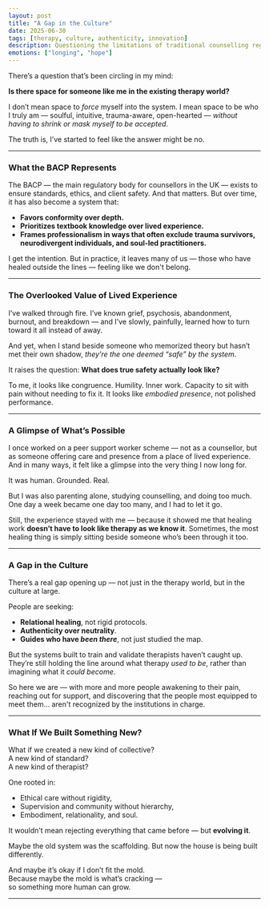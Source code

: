 ```yaml
---
layout: post
title: "A Gap in the Culture"
date: 2025-06-30
tags: [therapy, culture, authenticity, innovation]
description: Questioning the limitations of traditional counselling regulation and imagining a new path for soulful, trauma-informed, authentic practitioners.
emotions: ["longing", "hope"]
---
```


There’s a question that’s been circling in my mind:

**Is there space for someone like me in the existing therapy world?**

I don’t mean space to *force* myself into the system. I mean space to be who I truly am — soulful, intuitive, trauma-aware, open-hearted — *without having to shrink or mask myself to be accepted*.

The truth is, I’ve started to feel like the answer might be no.

---

### What the BACP Represents

The BACP — the main regulatory body for counsellors in the UK — exists to ensure standards, ethics, and client safety. And that matters. But over time, it has also become a system that:
- **Favors conformity over depth.**
- **Prioritizes textbook knowledge over lived experience.**
- **Frames professionalism in ways that often exclude trauma survivors, neurodivergent individuals, and soul-led practitioners.**

I get the intention. But in practice, it leaves many of us — those who have healed outside the lines — feeling like we don't belong.

---

### The Overlooked Value of Lived Experience

I’ve walked through fire. I’ve known grief, psychosis, abandonment, burnout, and breakdown — and I’ve slowly, painfully, learned how to turn toward it all instead of away.

And yet, when I stand beside someone who memorized theory but hasn’t met their own shadow, *they’re the one deemed “safe” by the system*.

It raises the question: **What does true safety actually look like?**

To me, it looks like congruence. Humility. Inner work. Capacity to sit with pain without needing to fix it. It looks like *embodied presence*, not polished performance.

---

### A Glimpse of What’s Possible

I once worked on a peer support worker scheme — not as a counsellor, but as someone offering care and presence from a place of lived experience. And in many ways, it felt like a glimpse into the very thing I now long for.

It was human. Grounded. Real.

But I was also parenting alone, studying counselling, and doing too much. One day a week became one day too many, and I had to let it go.

Still, the experience stayed with me — because it showed me that healing work **doesn’t have to look like therapy as we know it**. Sometimes, the most healing thing is simply sitting beside someone who’s been through it too.

---

### A Gap in the Culture

There’s a real gap opening up — not just in the therapy world, but in the culture at large.

People are seeking:
- **Relational healing**, not rigid protocols.
- **Authenticity over neutrality**.
- **Guides who have *been there***, not just studied the map.

But the systems built to train and validate therapists haven’t caught up. They’re still holding the line around what therapy *used to be*, rather than imagining what it *could become*.

So here we are — with more and more people awakening to their pain, reaching out for support, and discovering that the people most equipped to meet them… aren't recognized by the institutions in charge.

---

### What If We Built Something New?

What if we created a new kind of collective?  
A new kind of standard?  
A new kind of therapist?

One rooted in:
- Ethical care without rigidity,
- Supervision and community without hierarchy,
- Embodiment, relationality, and soul.

It wouldn’t mean rejecting everything that came before — but **evolving it**.

Maybe the old system was the scaffolding. But now the house is being built differently.

And maybe it’s okay if I don’t fit the mold.  
Because maybe the mold is what’s cracking —  
so something more human can grow.

---